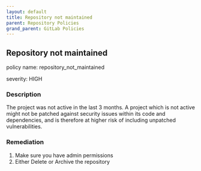 ```yaml
---
layout: default
title: Repository not maintained
parent: Repository Policies
grand_parent: GitLab Policies
---
```



## Repository not maintained
policy name: repository_not_maintained

severity: HIGH

### Description
The project was not active in the last 3 months. A project which is not active might not be patched against security issues within its code and dependencies, and is therefore at higher risk of including unpatched vulnerabilities.


### Remediation
1. Make sure you have admin permissions
2. Either Delete or Archive the repository



